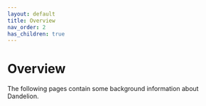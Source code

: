 ```yaml
---
layout: default
title: Overview
nav_order: 2
has_children: true
---
```


# Overview
The following pages contain some background information about Dandelion. 

